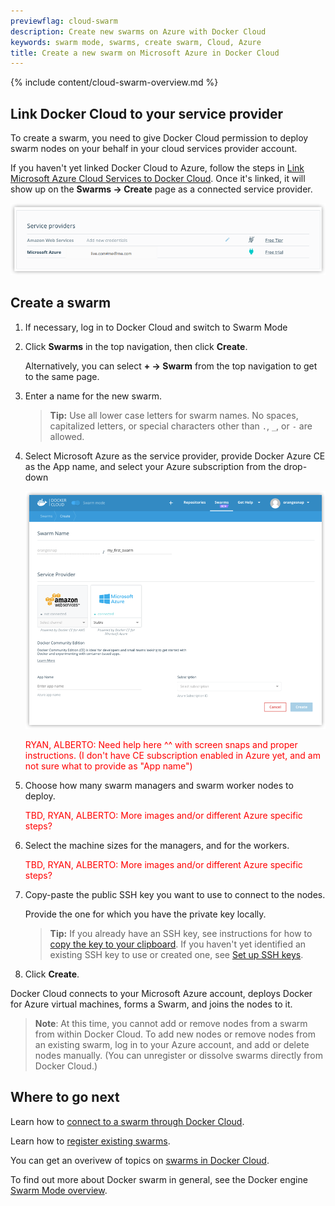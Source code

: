 ```yaml
---
previewflag: cloud-swarm
description: Create new swarms on Azure with Docker Cloud
keywords: swarm mode, swarms, create swarm, Cloud, Azure
title: Create a new swarm on Microsoft Azure in Docker Cloud
---
```


{% include content/cloud-swarm-overview.md %}

## Link Docker Cloud to your service provider

To create a swarm, you need to give Docker Cloud permission to deploy swarm
nodes on your behalf in your cloud services provider account.

If you haven't yet linked Docker Cloud to Azure, follow the steps in [Link Microsoft Azure Cloud Services to Docker Cloud](link-azure-swarm/). Once it's
linked, it will show up on the **Swarms -> Create** page as a connected service
provider.

![](images/azure-creds-cloud.png)

## Create a swarm

1. If necessary, log in to Docker Cloud and switch to Swarm Mode

2. Click **Swarms** in the top navigation, then click **Create**.

    Alternatively, you can select **+ -> Swarm** from the top navigation to get to the same page.

3. Enter a name for the new swarm.

    >**Tip:** Use all lower case letters for swarm names. No spaces, capitalized letters, or special characters other than `.`, `_`, or `-` are allowed.

4. Select Microsoft Azure as the service provider, provide Docker Azure CE as the App name, and select your Azure subscription from the drop-down

    ![](images/azure-create-swarm.png)

    <font style="color:red;">RYAN, ALBERTO: Need help here ^^ with screen snaps and proper instructions. (I don't have CE subscription enabled in Azure yet, and am not sure what to provide as "App name")</font>

6. Choose how many swarm managers and swarm worker nodes to deploy.

    <font style="color:red;">TBD, RYAN, ALBERTO: More images and/or different Azure specific steps?</font>

7. Select the machine sizes for the managers, and for the workers.

    <font style="color:red;">TBD, RYAN, ALBERTO: More images and/or different Azure specific steps?</font>

8. Copy-paste the public SSH key you want to use to connect to the nodes.

    Provide the one for which you have the private key locally.

    >**Tip:** If you already have an SSH key, see instructions for how to [copy the key to your clipboard](ssh-key-setup.md#copy-your-public-key-for-use-with-docker-cloud). If you haven't yet identified an existing SSH key to use or created one, see [Set up SSH keys](ssh-key-setup.md).

9. Click **Create**.

Docker Cloud connects to your Microsoft Azure account, deploys Docker for Azure virtual machines, forms a Swarm, and joins the nodes to it.

> **Note**: At this time, you cannot add or remove nodes from a swarm from within Docker Cloud. To add new nodes or remove nodes from an existing swarm,
log in to your Azure account, and add or delete nodes manually. (You can
unregister or dissolve swarms directly from Docker Cloud.)

## Where to go next

Learn how to [connect to a swarm through Docker Cloud](connect-to-swarm.md).

Learn how to [register existing swarms](register-swarms.md).

You can get an overivew of topics on [swarms in Docker Cloud](index.md).

To find out more about Docker swarm in general, see the Docker engine
[Swarm Mode overview](/engine/swarm/).
